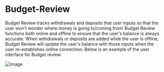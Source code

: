 # Budget-Review

Budget Review tracks withdrawals and deposits that user inputs so that the user won't wonder where money is going to/coming from! Budget Review functions both online and offline to ensure that the user's balance is always accurate. When withdrawals or deposits are added while the user is offline, Budget Review will update the user's balance with those inputs when the user re-establishes online connection. Below is an example of the user interface for Budget review.

![image](https://user-images.githubusercontent.com/67798512/106366215-3ae93580-62ef-11eb-865e-58ef5098d82a.png)

